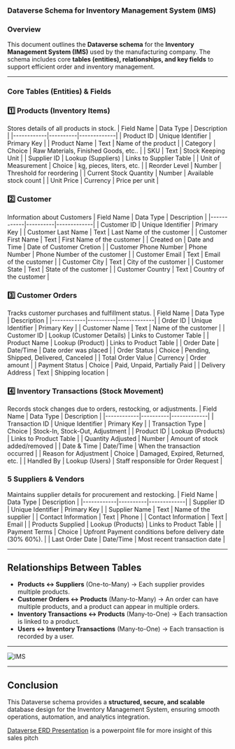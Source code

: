 ### **Dataverse Schema for Inventory Management System (IMS)**

### **Overview**
This document outlines the **Dataverse schema** for the **Inventory Management System (IMS)** used by the manufacturing company. The schema includes core **tables (entities), relationships, and key fields** to support efficient order and inventory management.

---

### **Core Tables (Entities) & Fields**

### **1️⃣ Products (Inventory Items)**
Stores details of all products in stock.
| Field Name | Data Type | Description |
|------------|----------|-------------|
| Product ID | Unique Identifier | Primary Key |
| Product Name | Text | Name of the product |
| Category | Choice | Raw Materials, Finished Goods, etc.. |
| SKU | Text | Stock Keeping Unit |
| Supplier ID | Lookup (Suppliers) | Links to Supplier Table |
| Unit of Measurement | Choice | kg, pieces, liters, etc. |
| Reorder Level | Number | Threshold for reordering |
| Current Stock Quantity | Number | Available stock count |
| Unit Price | Currency | Price per unit |

### **2️⃣ Customer**
Information about Customers
| Field Name | Data Type | Description |
|------------|----------|-------------|
| Customer ID | Unique Identifier | Primary Key |
| Customer Last Name | Text | Last Name of the customer |
| Customer First Name | Text | First Name of the customer |
| Created on | Date and Time | Date of Customer Cretion |
| Customer Phone Number | Phone Number | Phone Number of the customer |
| Customer Email | Text | Email of the customer |
| Customer City | Text | City of the customer |
| Customer State | Text | State of the customer |
| Customer Country | Text | Country of the customer |


### **3️⃣ Customer Orders**
Tracks customer purchases and fulfillment status.
| Field Name | Data Type | Description |
|------------|----------|-------------|
| Order ID | Unique Identifier | Primary Key |
| Customer Name | Text | Name of the customer |
| Customer ID | Lookup (Customer Details) | Links to Customer Table |
| Product Name | Lookup (Product) | Links to Product Table |
| Order Date | Date/Time | Date order was placed |
| Order Status | Choice | Pending, Shipped, Delivered, Canceled |
| Total Order Value | Currency | Order amount |
| Payment Status | Choice | Paid, Unpaid, Partially Paid |
| Delivery Address | Text | Shipping location |

### **4️⃣ Inventory Transactions (Stock Movement)**
Records stock changes due to orders, restocking, or adjustments.
| Field Name | Data Type | Description |
|------------|----------|-------------|
| Transaction ID | Unique Identifier | Primary Key |
| Transaction Type | Choice | Stock-In, Stock-Out, Adjustment |
| Product ID | Lookup (Products) | Links to Product Table |
| Quantity Adjusted | Number | Amount of stock added/removed |
| Date & Time | Date/Time | When the transaction occurred |
| Reason for Adjustment | Choice | Damaged, Expired, Returned, etc. |
| Handled By | Lookup (Users) | Staff responsible for Order Request |

### **5 Suppliers & Vendors**
Maintains supplier details for procurement and restocking.
| Field Name | Data Type | Description |
|------------|----------|-------------|
| Supplier ID | Unique Identifier | Primary Key |
| Supplier Name | Text | Name of the supplier |
| Contact Information | Text | Phone |
| Contact Information | Text | Email |
| Products Supplied | Lookup (Products) | Links to Product Table |
| Payment Terms | Choice | Upfront Payment conditions before delivery date (30% 60%). |
| Last Order Date | Date/Time | Most recent transaction date |


---

## **Relationships Between Tables**
- **Products ↔ Suppliers** (One-to-Many) → Each supplier provides multiple products.
- **Customer Orders ↔ Products** (Many-to-Many) → An order can have multiple products, and a product can appear in multiple orders.
- **Inventory Transactions ↔ Products** (Many-to-One) → Each transaction is linked to a product.
- **Users ↔ Inventory Transactions** (Many-to-One) → Each transaction is recorded by a user.

---
![IMS](https://github.com/user-attachments/assets/b9ef417f-76ee-4a16-aec7-43fafbdc9d94)

---



## **Conclusion**
This Dataverse schema provides a **structured, secure, and scalable** database design for the Inventory Management System, ensuring smooth operations, automation, and analytics integration.

[Dataverse ERD Presentation](https://easynig-my.sharepoint.com/:p:/g/personal/sodiq_easynig_onmicrosoft_com/ETjfp14ImYFCj8YbBtvxbAABdtFtDiS4EssRY8q6yc9KqA?e=hzqiQh) is a powerpoint file for more insight of this sales pitch 

